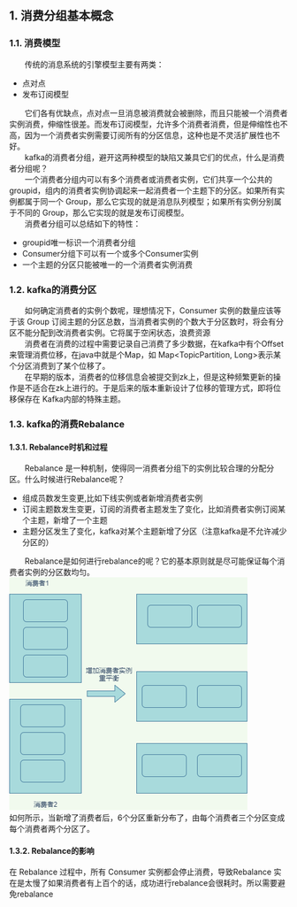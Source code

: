 ## 1. 消费分组基本概念
### 1.1. 消费模型 
&emsp;&emsp;传统的消息系统的引擎模型主要有两类：  
* 点对点
* 发布订阅模型   

&emsp;&emsp;它们各有优缺点，点对点一旦消息被消费就会被删除，而且只能被一个消费者实例消费，伸缩性很差。而发布订阅模型，允许多个消费者消费，但是伸缩性也不高，因为一个消费者实例需要订阅所有的分区信息，这种也是不灵活扩展性也不好。  
&emsp;&emsp;kafka的消费者分组，避开这两种模型的缺陷又兼具它们的优点，什么是消费者分组呢？  
&emsp;&emsp;一个消费者分组内可以有多个消费者或消费者实例，它们共享一个公共的groupid，组内的消费者实例协调起来一起消费者一个主题下的分区。如果所有实例都属于同一个 Group，那么它实现的就是消息队列模型；如果所有实例分别属于不同的 Group，那么它实现的就是发布订阅模型。  
&emsp;&emsp;消费者分组可以总结如下的特性：
* groupid唯一标识一个消费者分组
* Consumer分组下可以有一个或多个Consumer实例
* 一个主题的分区只能被唯一的一个消费者实例消费
### 1.2. kafka的消费分区  
&emsp;&emsp;如何确定消费者的实例个数呢，理想情况下，Consumer 实例的数量应该等于该 Group 订阅主题的分区总数，当消费者实例的个数大于分区数时，将会有分区不能分配到改消费者实例。它将属于空闲状态，浪费资源  
&emsp;&emsp;消费者在消费的过程中需要记录自己消费了多少数据，在kafka中有个Offset来管理消费位移，在java中就是个Map，如 Map<TopicPartition, Long>表示某个分区消费到了某个位移了。  
&emsp;&emsp;在早期的版本，消费者的位移信息会被提交到zk上，但是这种频繁更新的操作是不适合在zk上进行的。于是后来的版本重新设计了位移的管理方式，即将位移保存在 Kafka内部的特殊主题。
### 1.3. kafka的消费Rebalance 
#### 1.3.1. Rebalance时机和过程   
&emsp;&emsp;Rebalance 是一种机制，使得同一消费者分组下的实例比较合理的分配分区。什么时候进行Rebalance呢？
* 组成员数发生变更,比如下线实例或者新增消费者实例
* 订阅主题数发生变更，订阅的消费者主题发生了变化，比如消费者实例订阅某个主题，新增了一个主题
* 主题分区发生了变化，kafka对某个主题新增了分区（注意kafka是不允许减少分区的）  

&emsp;&emsp;Rebalance是如何进行rebalance的呢？它的基本原则就是尽可能保证每个消费者实例的分区数均匀。  
![](消费分组分区.png)  
如何所示，当新增了消费者后，6个分区重新分布了，由每个消费者三个分区变成每个消费者两个分区了。
#### 1.3.2. Rebalance的影响  
在 Rebalance 过程中，所有 Consumer 实例都会停止消费，导致Rebalance 实在是太慢了如果消费者有上百个的话，成功进行rebalance会很耗时。所以需要避免rebalance